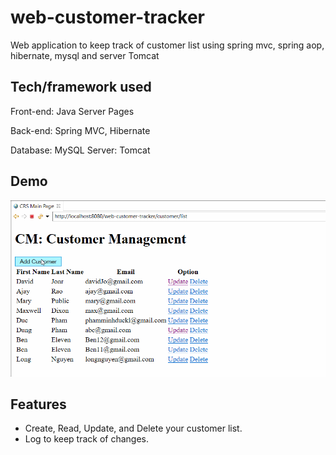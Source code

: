 # web-customer-tracker
Web application to keep track of customer list using spring mvc, spring aop, hibernate, mysql and server Tomcat 
## Tech/framework used

Front-end:
Java Server Pages

Back-end:
Spring MVC, Hibernate

Database:
MySQL
Server:
Tomcat

## Demo
<img src='https://github.com/DucPham17/web-customer-tracker/blob/master/Spring%20MVC%20Hibernate.gif' title='Video Walkthrough' width='' alt='Video Walkthrough' />

## Features
- Create, Read, Update, and Delete your customer list.
- Log to keep track of changes.


